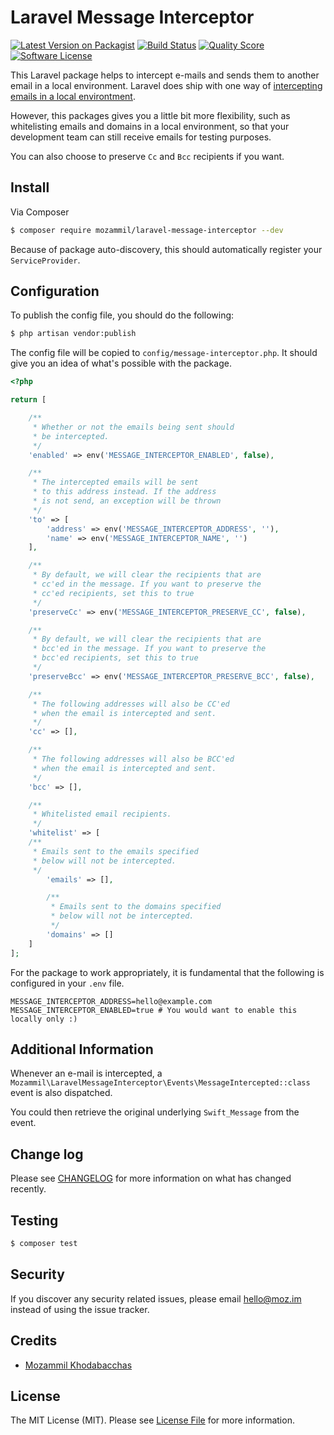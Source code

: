 # Laravel Message Interceptor

[![Latest Version on Packagist](https://img.shields.io/packagist/v/mozammil/laravel-message-interceptor.svg?style=flat-square)](https://packagist.org/packages/mozammil/laravel-message-interceptor)
[![Build Status](https://img.shields.io/travis/com/mozammil/laravel-message-interceptor.svg?style=flat-square)](https://travis-ci.org/mozammil/laravel-message-interceptor)
[![Quality Score](https://img.shields.io/scrutinizer/g/mozammil/laravel-message-interceptor.svg?style=flat-square)](https://scrutinizer-ci.com/g/mozammil/laravel-message-interceptor)
[![Software License](https://img.shields.io/badge/license-MIT-brightgreen.svg?style=flat-square)](LICENSE.md)


This Laravel package helps to intercept e-mails and sends them to another email in a local environment. Laravel does ship with one way of [intercepting emails in a local environtment](https://laravel.com/docs/5.7/mail#mail-and-local-development).

However, this packages gives you a little bit more flexibility, such as whitelisting emails and domains in a local environment, so that your development team can still receive emails for testing purposes.

You can also choose to preserve `Cc` and `Bcc` recipients if you want.

## Install

Via Composer

``` bash
$ composer require mozammil/laravel-message-interceptor --dev
```

Because of package auto-discovery, this should automatically register your `ServiceProvider`.

## Configuration

To publish the config file, you should do the following:

``` bash
$ php artisan vendor:publish
```

The config file will be copied to `config/message-interceptor.php`. It should give you an idea of what's possible with the package.

``` php
<?php

return [

    /**
     * Whether or not the emails being sent should
     * be intercepted.
     */
    'enabled' => env('MESSAGE_INTERCEPTOR_ENABLED', false),

    /**
     * The intercepted emails will be sent
     * to this address instead. If the address
     * is not send, an exception will be thrown
     */
    'to' => [
        'address' => env('MESSAGE_INTERCEPTOR_ADDRESS', ''),
        'name' => env('MESSAGE_INTERCEPTOR_NAME', '')
    ],

    /**
     * By default, we will clear the recipients that are
     * cc'ed in the message. If you want to preserve the
     * cc'ed recipients, set this to true
     */
    'preserveCc' => env('MESSAGE_INTERCEPTOR_PRESERVE_CC', false),

    /**
     * By default, we will clear the recipients that are
     * bcc'ed in the message. If you want to preserve the
     * bcc'ed recipients, set this to true
     */
    'preserveBcc' => env('MESSAGE_INTERCEPTOR_PRESERVE_BCC', false),

    /**
     * The following addresses will also be CC'ed
     * when the email is intercepted and sent.
     */
    'cc' => [],

    /**
     * The following addresses will also be BCC'ed
     * when the email is intercepted and sent.
     */
    'bcc' => [],

    /**
     * Whitelisted email recipients.
     */
    'whitelist' => [
    /**
     * Emails sent to the emails specified
     * below will not be intercepted.
     */
        'emails' => [],

        /**
         * Emails sent to the domains specified
         * below will not be intercepted.
         */
        'domains' => []
    ]
];

```

For the package to work appropriately, it is fundamental that the following is configured in your `.env` file.

```
MESSAGE_INTERCEPTOR_ADDRESS=hello@example.com
MESSAGE_INTERCEPTOR_ENABLED=true # You would want to enable this locally only :)
```

## Additional Information

Whenever an e-mail is intercepted, a `Mozammil\LaravelMessageInterceptor\Events\MessageIntercepted::class` event is also dispatched.

You could then retrieve the original underlying `Swift_Message` from the event.

## Change log

Please see [CHANGELOG](CHANGELOG.md) for more information on what has changed recently.

## Testing

``` bash
$ composer test
```

## Security

If you discover any security related issues, please email [hello@moz.im](mailto:hello@moz.im) instead of using the issue tracker.

## Credits

- [Mozammil Khodabacchas](https://twitter.com/mozammil_k)

## License

The MIT License (MIT). Please see [License File](LICENSE.md) for more information.